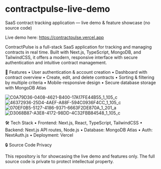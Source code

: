 # contractpulse-live-demo
SaaS contract tracking application — live demo &amp; feature showcase (no source code)

Live demo here: https://contractpulse.vercel.app

ContractPulse is a full-stack SaaS application for tracking and managing contracts in real time.
Built with Next.js, TypeScript, MongoDB, and TailwindCSS, it offers a modern, responsive interface with secure authentication and intuitive contract management.

🚀 Features
	•	User authentication & account creation
	•	Dashboard with contract overview
	•	Create, edit, and delete contracts
	•	Sorting & filtering by multiple criteria
	•	Mobile-responsive design
	•	Secure database storage with MongoDB Atlas

![C0A79D36-0408-4621-B400-17A17FE44B55_1_105_c](https://github.com/user-attachments/assets/25dd9319-5aab-4f7e-bde7-a800fb07b7bb)
![46372936-25D4-4AEF-A88F-594C0936F4CC_1_105_c](https://github.com/user-attachments/assets/6863767f-624e-4076-bd70-0451e9d2d1af)
![070EF0B5-5127-4186-9371-6663F2DE870A_1_201_a](https://github.com/user-attachments/assets/c9386325-28c0-4b51-b749-41b2efe0a439)
![D3068B87-A3E8-4172-98DD-4C32FBB84548_1_105_c](https://github.com/user-attachments/assets/3c24442c-3d14-4f7e-b6bb-898fce8521de)

🛠️ Tech Stack
	•	Frontend: Next.js, React, TypeScript, TailwindCSS
	•	Backend: Next.js API routes, Node.js
	•	Database: MongoDB Atlas
	•	Auth: NextAuth.js
	•	Deployment: Vercel

 🔒 Source Code Privacy

This repository is for showcasing the live demo and features only.
The full source code is private to protect intellectual property.
